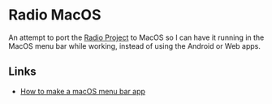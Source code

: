 # Radio MacOS

An attempt to port the [Radio Project](https://orllewin.github.io/radio_projects/) to MacOS so I can have it running in the MacOS menu bar while working, instead of using the Android or Web apps.

## Links  
* [How to make a macOS menu bar app](https://sarunw.com/posts/how-to-make-macos-menu-bar-app/)

